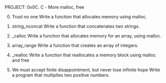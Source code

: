 PROJECT: 0x0C. C - More malloc, free

0. Trust no one
Write a function that allocates memory using malloc.

1. string_nconcat
Write a function that concatenates two strings.

2. _calloc
Write a function that allocates memory for an array, using malloc.

3. array_range
Write a function that creates an array of integers.

4. _realloc
Write a function that reallocates a memory block using malloc and free

5. We must accept finite disappointment, but never lose infinite hope
Write a program that multiplies two positive numbers.
